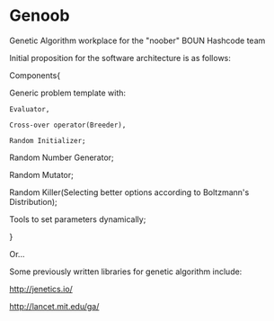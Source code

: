 # Genoob
Genetic Algorithm workplace for the "noober" BOUN Hashcode team

Initial proposition for the software architecture is as follows:

Components{

  Generic problem template with:

    Evaluator,
    
    Cross-over operator(Breeder),
    
    Random Initializer;
  
  Random Number Generator;
  
  Random Mutator;
  
  Random Killer(Selecting better options according to Boltzmann's Distribution);
  
  Tools to set parameters dynamically;
  
  }
  
  Or...
  
  Some previously written libraries for genetic algorithm include:
  
  http://jenetics.io/
  
  http://lancet.mit.edu/ga/


